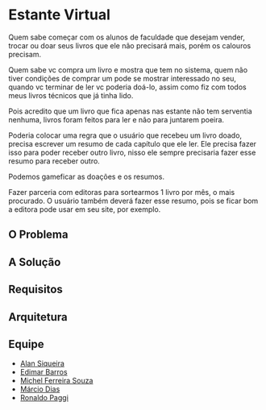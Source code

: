 # Estante Virtual

Quem sabe começar com os alunos de faculdade que desejam vender, trocar ou doar seus livros que ele não precisará mais, porém os calouros precisam.

Quem sabe vc compra um livro e mostra que tem no sistema, quem não tiver condições de comprar um pode se mostrar interessado no seu, quando vc terminar de ler vc poderia doá-lo, assim como fiz com todos meus livros técnicos que já tinha lido.

Pois acredito que um livro que fica apenas nas estante não tem serventia nenhuma, livros foram feitos para ler e não para juntarem poeira.

Poderia colocar uma regra que o usuário que recebeu um livro doado, precisa escrever um resumo de cada capítulo que ele ler. Ele precisa fazer isso para poder receber outro livro, nisso ele sempre precisaria fazer esse resumo para receber outro.

Podemos gameficar as doações e os resumos.

Fazer parceria com editoras para sortearmos 1 livro por mês, o mais procurado. O usuário também deverá fazer esse resumo, pois se ficar bom a editora pode usar em seu site, por exemplo.

## O Problema

## A Solução

## Requisitos

## Arquitetura

## Equipe

- [Alan Siqueira](https://github.com/alannsiqueira)
- [Edimar Barros](https://github.com/BarrosEdimar)
- [Michel Ferreira Souza](https://github.com/souzacristsf)
- [Márcio Dias](https://github.com/spaceonline)
- [Ronaldo Paggi](https://github.com/rpaggi)
